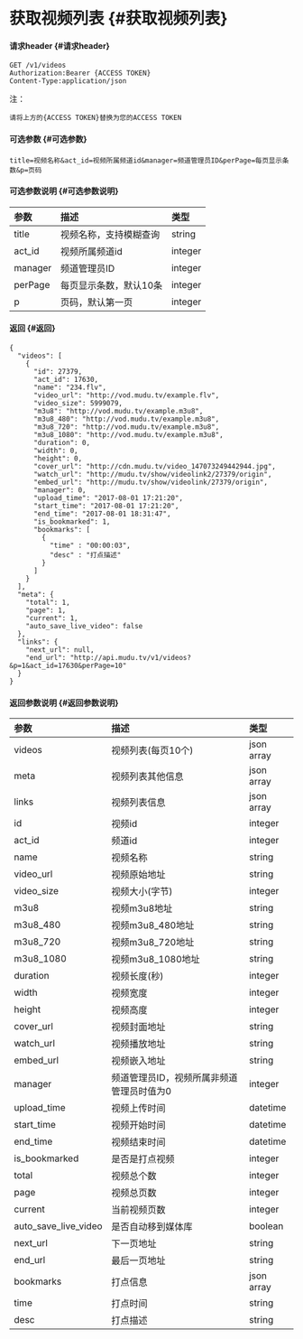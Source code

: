 # 获取视频列表 {#获取视频列表}

#### 请求header {#请求header}

```
GET /v1/videos
Authorization:Bearer {ACCESS TOKEN}
Content-Type:application/json
```

注：

`请将上方的{ACCESS TOKEN}替换为您的ACCESS TOKEN`

#### 可选参数 {#可选参数}

`title=视频名称&act_id=视频所属频道id&manager=频道管理员ID&perPage=每页显示条数&p=页码`

#### 可选参数说明 {#可选参数说明}

| 参数 | 描述 | 类型 |
| :--- | :--- | :--- |
| title | 视频名称，支持模糊查询 | string |
| act\_id | 视频所属频道id | integer |
| manager | 频道管理员ID | integer |
| perPage | 每页显示条数，默认10条 | integer |
| p | 页码，默认第一页 | integer |

#### 返回 {#返回}

```
{
  "videos": [
    {
      "id": 27379,
      "act_id": 17630,
      "name": "234.flv",
      "video_url": "http://vod.mudu.tv/example.flv",
      "video_size": 5999079,
      "m3u8": "http://vod.mudu.tv/example.m3u8",
      "m3u8_480": "http://vod.mudu.tv/example.m3u8",
      "m3u8_720": "http://vod.mudu.tv/example.m3u8",
      "m3u8_1080": "http://vod.mudu.tv/example.m3u8",
      "duration": 0,
      "width": 0,
      "height": 0,
      "cover_url": "http://cdn.mudu.tv/video_147073249442944.jpg",
      "watch_url": "http://mudu.tv/show/videolink2/27379/origin",
      "embed_url": "http://mudu.tv/show/videolink/27379/origin",
      "manager": 0,
      "upload_time": "2017-08-01 17:21:20",
      "start_time": "2017-08-01 17:21:20",
      "end_time": "2017-08-01 18:31:47",
      "is_bookmarked": 1,
      "bookmarks": [
        {
          "time" : "00:00:03",
          "desc" : "打点描述"
        }
      ]
    }
  ],
  "meta": {
    "total": 1,
    "page": 1,
    "current": 1,
    "auto_save_live_video": false
  },
  "links": {
    "next_url": null,
    "end_url": "http://api.mudu.tv/v1/videos?&p=1&act_id=17630&perPage=10"
  }
}
```

#### 返回参数说明 {#返回参数说明}

| 参数 | 描述 | 类型 |
| :--- | :--- | :--- |
| videos | 视频列表\(每页10个\) | json array |
| meta | 视频列表其他信息 | json array |
| links | 视频列表信息 | json array |
| id | 视频id | integer |
| act\_id | 频道id | integer |
| name | 视频名称 | string |
| video\_url | 视频原始地址 | string |
| video\_size | 视频大小\(字节\) | integer |
| m3u8 | 视频m3u8地址 | string |
| m3u8\_480 | 视频m3u8\_480地址 | string |
| m3u8\_720 | 视频m3u8\_720地址 | string |
| m3u8\_1080 | 视频m3u8\_1080地址 | string |
| duration | 视频长度\(秒\) | integer |
| width | 视频宽度 | integer |
| height | 视频高度 | integer |
| cover\_url | 视频封面地址 | string |
| watch\_url | 视频播放地址 | string |
| embed\_url | 视频嵌入地址 | string |
| manager | 频道管理员ID，视频所属非频道管理员时值为0 | integer |
| upload\_time | 视频上传时间 | datetime |
| start\_time | 视频开始时间 | datetime |
| end\_time | 视频结束时间 | datetime |
| is\_bookmarked | 是否是打点视频 | integer |
| total | 视频总个数 | integer |
| page | 视频总页数 | integer |
| current | 当前视频页数 | integer |
| auto\_save\_live\_video | 是否自动移到媒体库 | boolean |
| next\_url | 下一页地址 | string |
| end\_url | 最后一页地址 | string |
| bookmarks | 打点信息 | json array |
| time | 打点时间 | string |
| desc | 打点描述 | string |



